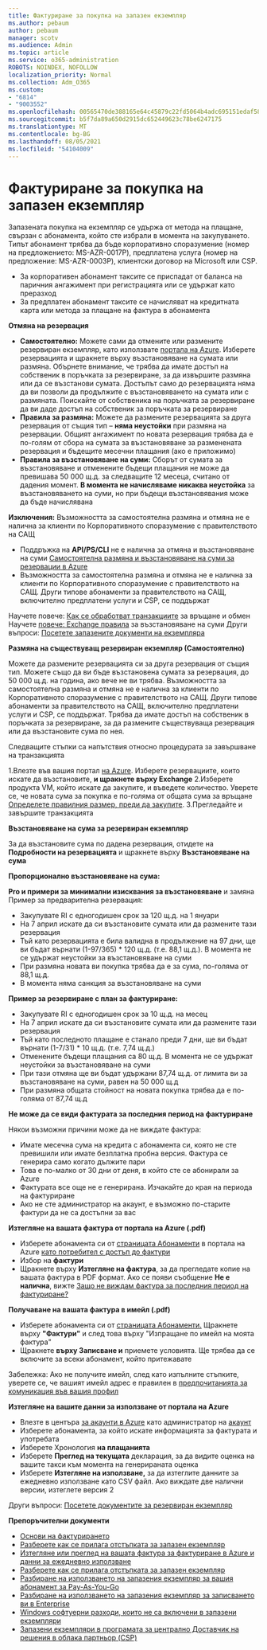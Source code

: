 ```yaml
---
title: Фактуриране за покупка на запазен екземпляр
ms.author: pebaum
author: pebaum
manager: scotv
ms.audience: Admin
ms.topic: article
ms.service: o365-administration
ROBOTS: NOINDEX, NOFOLLOW
localization_priority: Normal
ms.collection: Adm_O365
ms.custom:
- "6814"
- "9003552"
ms.openlocfilehash: 00565470de388165e64c45879c22fd5064b4adc695151edaf58878f38a481ff2
ms.sourcegitcommit: b5f7da89a650d2915dc652449623c78be6247175
ms.translationtype: MT
ms.contentlocale: bg-BG
ms.lasthandoff: 08/05/2021
ms.locfileid: "54104009"
---
```

# <a name="billing-for-reserved-instance-purchase"></a>Фактуриране за покупка на запазен екземпляр

Запазената покупка на екземпляр се удържа от метода на плащане, свързан с абонамента, който сте избрали в момента на закупуването. Типът абонамент трябва да бъде корпоративно споразумение (номер на предложението: MS-AZR-0017P), предплатена услуга (номер на предложение: MS-AZR-0003P), клиентски договор на Microsoft или CSP.

- За корпоративен абонамент таксите се приспадат от баланса на паричния ангажимент при регистрацията или се удържат като преразход
- За предплатен абонамент таксите се начисляват на кредитната карта или метода за плащане на фактура в абонамента

**Отмяна на резервация**

- **Самостоятелно:** Можете сами да отмените или размените резервиран екземпляр, като използвате [портала на Azure](https://portal.azure.com/#blade/Microsoft_Azure_Reservations/ReservationsBrowseBlade). Изберете резервацията и щракнете върху възстановяване на сумата или размяна. Обърнете внимание, че трябва да имате достъп на собственик в поръчката за резервиране, за да извършите размяна или да се възстанови сумата. Достъпът само до резервацията няма да ви позволи да продължите с възстановяването на сумата или с размяната. Поискайте от собственика на поръчката за резервиране да ви даде достъп на собственик за поръчката за резервиране
- **Правила за размяна:** Можете да размените резервацията за друга резервация от същия тип – **няма неустойки** при размяна на резервации. Общият ангажимент по новата резервация трябва да е по-голям от сбора на сумата за възстановяване за разменената резервация и бъдещите месечни плащания (ако е приложимо)
- **Правила за възстановяване на суми:** Сборът от сумата за възстановяване и отменените бъдещи плащания не може да превишава 50 000 щ.д. за следващите 12 месеца, считано от дадения момент. **В момента не начисляваме никаква неустойка** за възстановяването на суми, но при бъдещи възстановявания може да бъде начислявана

**Изключения:** Възможността за самостоятелна размяна и отмяна не е налична за клиенти по Корпоративното споразумение с правителството на САЩ

- Поддръжка на **API/PS/CLI** не е налична за отмяна и възстановяване на суми [Самостоятелна размяна и възстановяване на суми за резервации в Azure](https://docs.microsoft.com/azure/cost-management-billing/reservations/exchange-and-refund-azure-reservations?WT.mc_id=Portal-Microsoft_Azure_Support)
- Възможността за самостоятелна размяна и отмяна не е налична за клиенти по Корпоративното споразумение с правителството на САЩ. Други типове абонаменти за правителството на САЩ, включително предплатени услуги и CSP, се поддържат

Научете повече: [Как се обработват транзакциите](https://docs.microsoft.com/azure/billing/billing-azure-reservations-self-service-exchange-and-refund?WT.mc_id=Portal-Microsoft_Azure_Support#how-return-and-exchange-transactions-are-processed) за връщане и обмен Научете [повече: Exchange правила](https://docs.microsoft.com/azure/billing/billing-azure-reservations-self-service-exchange-and-refund?WT.mc_id=Portal-Microsoft_Azure_Support#exchange-policies) за възстановяване на суми Други въпроси: [Посетете запазените документи на екземпляра](https://docs.microsoft.com/azure/billing/billing-save-compute-costs-reservations?WT.mc_id=Portal-Microsoft_Azure_Support)

**Размяна на съществуващ резервиран екземпляр (Самостоятелно)**

Можете да размените резервацията си за друга резервация от същия тип. Можете също да ви бъде възстановена сумата за резервация, до 50 000 щ.д. на година, ако вече не ви трябва. Възможността за самостоятелна размяна и отмяна не е налична за клиенти по Корпоративното споразумение с правителството на САЩ. Други типове абонаменти за правителството на САЩ, включително предплатени услуги и CSP, се поддържат. Трябва да имате достъп на собственик в поръчката за резервиране, за да размените съществуваща резервация или да възстановите сума по нея.

Следващите стъпки са напътствия относно процедурата за завършване на транзакцията

1.Влезте във вашия портал [на Azure](https://portal.azure.com/#blade/Microsoft_Azure_Reservations/ReservationsBrowseBlade). Изберете резервациите, които искате да възстановите, **и щракнете върху Exchange** 2.Изберете продукта VM, който искате да закупите, и въведете количество. Уверете се, че новата сума за покупка е по-голяма от общата сума за връщане [Определете правилния размер, преди да закупите](https://docs.microsoft.com/azure/virtual-machines/windows/prepay-reserved-vm-instances?WT.mc_id=Portal-Microsoft_Azure_Support#determine-the-right-vm-size-before-you-buy).
3.Прегледайте и завършите транзакцията

**Възстановяване на сума за резервиран екземпляр**

За да възстановите сума по дадена резервация, отидете на **Подробности на резервацията** и щракнете върху **Възстановяване на сума**

**Пропорционално възстановяване на сума:**

**Pro и примери за минимални изисквания за възстановяване** и замяна Пример за предварителна резервация:

- Закупувате RI с едногодишен срок за 120 щ.д. на 1 януари
- На 7 април искате да си възстановите сумата или да размените тази резервация
- Тъй като резервацията е била валидна в продължение на 97 дни, ще ви бъдат върнати (1-97/365) * 120 щ.д. (т.е. 88,1 щ.д.). В момента не се удържат неустойки за възстановяване на суми
- При размяна новата ви покупка трябва да е за сума, по-голяма от 88,1 щ.д.
- В момента няма санкция за възстановяване на суми

**Пример за резервиране с план за фактуриране:**

- Закупувате RI с едногодишен срок за 10 щ.д. на месец
- На 7 април искате да си възстановите сумата или да размените тази резервация
- Тъй като последното плащане е станало преди 7 дни, ще ви бъдат върнати (1-7/31) * 10 щ.д. (т.е. 7,74 щ.д.)
- Отменените бъдещи плащания са 80 щ.д. В момента не се удържат неустойки за възстановяване на суми
- При тази отмяна ще ви бъдат удържани 87,74 щ.д. от лимита ви за възстановяване на суми, равен на 50 000 щ.д
- При размяна общата стойност на новата покупка трябва да е по-голяма от 87,74 щ.д

**Не може да се види фактурата за последния период на фактуриране**

Някои възможни причини може да не виждате фактура:

- Имате месечна сума на кредита с абонамента си, която не сте превишили или имате безплатна пробна версия. Фактура се генерира само когато дължите пари
- Това е по-малко от 30 дни от деня, в който сте се абонирали за Azure
- Фактурата все още не е генерирана. Изчакайте до края на периода на фактуриране
- Ако не сте администратор на акаунт, е възможно по-старите фактури да не са достъпни за вас

**Изтегляне на вашата фактура от портала на Azure (.pdf)**

- Изберете абонамента си от [страницата Абонаменти](https://portal.azure.com/#blade/Microsoft_Azure_Billing/SubscriptionsBlade) в портала на Azure [като потребител с достъп до фактури](https://docs.microsoft.com/azure/billing/billing-manage-access?WT.mc_id=Portal-Microsoft_Azure_Support)
- Избор на **фактури**
- Щракнете върху **Изтегляне на фактура**, за да прегледате копие на вашата фактура в PDF формат. Ако се появи съобщение **Не е налична**, вижте [Защо не виждам фактура за последния период на фактуриране?](https://docs.microsoft.com/azure/billing/billing-download-azure-invoice-daily-usage-date?WT.mc_id=Portal-Microsoft_Azure_Support#noinvoice)

**Получаване на вашата фактура в имейл (.pdf)**

- Изберете абонамента си от [страницата Абонаменти.](https://portal.azure.com/#blade/Microsoft_Azure_Billing/SubscriptionsBlade) Щракнете върху **"Фактури"** и след това върху "Изпращане по имейл на моята фактура"
- Щракнете **върху Записване и** приемете условията. Ще трябва да се включите за всеки абонамент, който притежавате

Забележка: Ако не получите имейл, след като изпълните стъпките, уверете се, че вашият имейл адрес е правилен в [предпочитанията за комуникация във вашия профил](https://account.windowsazure.com/profile)

**Изтегляне на вашите данни за използване от портала на Azure**

- Влезте в центъра [за акаунти в Azure](https://account.windowsazure.com/Subscriptions) като администратор на [акаунт](https://docs.microsoft.com/azure/billing/billing-subscription-transfer?WT.mc_id=Portal-Microsoft_Azure_Support#whoisaa)
- Изберете абонамента, за който искате информацията за фактурата и употребата
- Изберете Хронология **на плащанията**
- Изберете **Преглед на текущата** декларация, за да видите оценка на вашите такси към момента на генерираната оценка
- Изберете **Изтегляне на използване,** за да изтеглите данните за ежедневно използване като CSV файл. Ако виждате две налични версии, изтеглете версия 2

Други въпроси: [Посетете документите за резервиран екземпляр](https://docs.microsoft.com/azure/billing/billing-save-compute-costs-reservations?WT.mc_id=Portal-Microsoft_Azure_Support)

**Препоръчителни документи**

- [Основи на фактурирането](https://docs.microsoft.com/partner-center/billing-basics/?WT.mc_id=Portal-Microsoft_Azure_Support)
- [Разберете как се прилага отстъпката за запазен екземпляр](https://docs.microsoft.com/azure/billing/billing-understand-vm-reservation-charges/?WT.mc_id=Portal-Microsoft_Azure_Support)
- [Изтегляне или преглед на вашата фактура за фактуриране в Azure и данни за ежедневно използване](https://docs.microsoft.com/azure/billing/billing-download-azure-invoice-daily-usage-date?WT.mc_id=Portal-Microsoft_Azure_Support)
- [Разберете как се прилага отстъпката за запазен екземпляр](https://docs.microsoft.com/azure/billing/billing-understand-vm-reservation-charges/?WT.mc_id=Portal-Microsoft_Azure_Support)
- [Разбиране на използването на запазения екземпляр за вашия абонамент за Pay-As-You-Go](https://docs.microsoft.com/azure/billing/billing-understand-reserved-instance-usage/?WT.mc_id=Portal-Microsoft_Azure_Support)
- [Разбиране на използването на запазения екземпляр за записването ви в Enterprise](https://docs.microsoft.com/azure/billing/billing-understand-reserved-instance-usage-ea/?WT.mc_id=Portal-Microsoft_Azure_Support)
- [Windows софтуерни разходи, които не са включени в запазени екземпляри](https://docs.microsoft.com/azure/billing/billing-reserved-instance-windows-software-costs/?WT.mc_id=Portal-Microsoft_Azure_Support)
- [Запазени екземпляри в програмата за централно Доставчик на решения в облака партньор (CSP)](https://docs.microsoft.com/partner-center/azure-reservations/?WT.mc_id=Portal-Microsoft_Azure_Support)